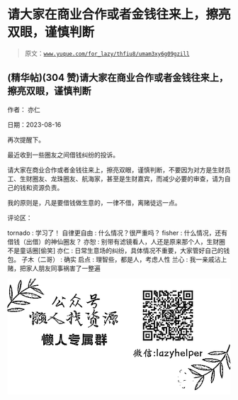 # 请大家在商业合作或者金钱往来上，擦亮双眼，谨慎判断

> 原文：[`www.yuque.com/for_lazy/thfiu8/umam3xy6g09gzill`](https://www.yuque.com/for_lazy/thfiu8/umam3xy6g09gzill)



## (精华帖)(304 赞)请大家在商业合作或者金钱往来上，擦亮双眼，谨慎判断 

作者： 亦仁 

日期：2023-08-16 

再次提醒下。 

最近收到一些圈友之间借钱纠纷的投诉。 

请大家在商业合作或者金钱往来上，擦亮双眼，谨慎判断，不要因为对方是生财员工、生财圈友、龙珠圈友、航海家，甚至是生财嘉宾，而减少必要的审查，请为自己的钱和资源负责。 

我的原则是，凡是要借钱做生意的，一律不借，离赌徒远一点。 

评论区： 

tornado : 学习了！ 自律更自由 : 什么情况？很严重吗？ fisher : 什么情况，还有借钱（出借）的神仙圈友？ 亦恕 : 别带有滤镜看人，人还是原来那个人，生财圈不是童话圈[偷笑] 亦仁 : 日常生意场的纠纷，具体情况不重要，大家管好自己的钱包。 子木（二哥） : 确实 启点 : 理智些，都是人，考虑人性 兰心 : 我一亲戚沾上赌，把家人朋友同事祸害了一整遍 

![](img/894d30a529e7c37bcd3392323c99941c.png)  